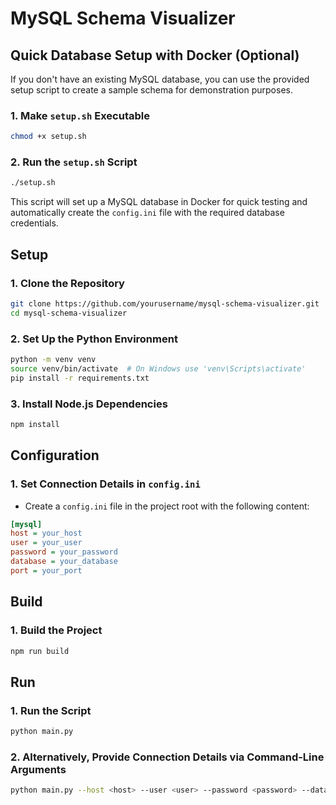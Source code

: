 # MySQL Schema Visualizer

## Quick Database Setup with Docker (Optional)

If you don't have an existing MySQL database, you can use the provided setup script to create a sample schema for demonstration purposes.

### 1. Make `setup.sh` Executable

```sh
chmod +x setup.sh
```

### 2. Run the `setup.sh` Script

```sh
./setup.sh
```

This script will set up a MySQL database in Docker for quick testing and automatically create the `config.ini` file with the required database credentials.

## Setup

### 1. Clone the Repository

```sh
git clone https://github.com/yourusername/mysql-schema-visualizer.git
cd mysql-schema-visualizer
```

### 2. Set Up the Python Environment

```sh
python -m venv venv
source venv/bin/activate  # On Windows use 'venv\Scripts\activate'
pip install -r requirements.txt
```

### 3. Install Node.js Dependencies

```sh
npm install
```

## Configuration

### 1. Set Connection Details in `config.ini`

- Create a `config.ini` file in the project root with the following content:

```ini
[mysql]
host = your_host
user = your_user
password = your_password
database = your_database
port = your_port
```

## Build

### 1. Build the Project

```sh
npm run build
```

## Run

### 1. Run the Script

```sh
python main.py
```

### 2. Alternatively, Provide Connection Details via Command-Line Arguments

```sh
python main.py --host <host> --user <user> --password <password> --database <database> --port <port>
```
